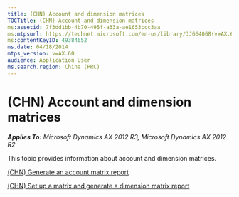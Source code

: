 ```yaml
---
title: (CHN) Account and dimension matrices
TOCTitle: (CHN) Account and dimension matrices
ms:assetid: 7f3dd1bb-4b70-495f-a33a-ae1653ccc3aa
ms:mtpsurl: https://technet.microsoft.com/en-us/library/JJ664068(v=AX.60)
ms:contentKeyID: 49384652
ms.date: 04/18/2014
mtps_version: v=AX.60
audience: Application User
ms.search.region: China (PRC)
---
```


# (CHN) Account and dimension matrices 


_**Applies To:** Microsoft Dynamics AX 2012 R3, Microsoft Dynamics AX 2012 R2_

This topic provides information about account and dimension matrices.

[(CHN) Generate an account matrix report](chn-generate-an-account-matrix-report.md)

[(CHN) Set up a matrix and generate a dimension matrix report](chn-set-up-a-matrix-and-generate-a-dimension-matrix-report.md)

  


